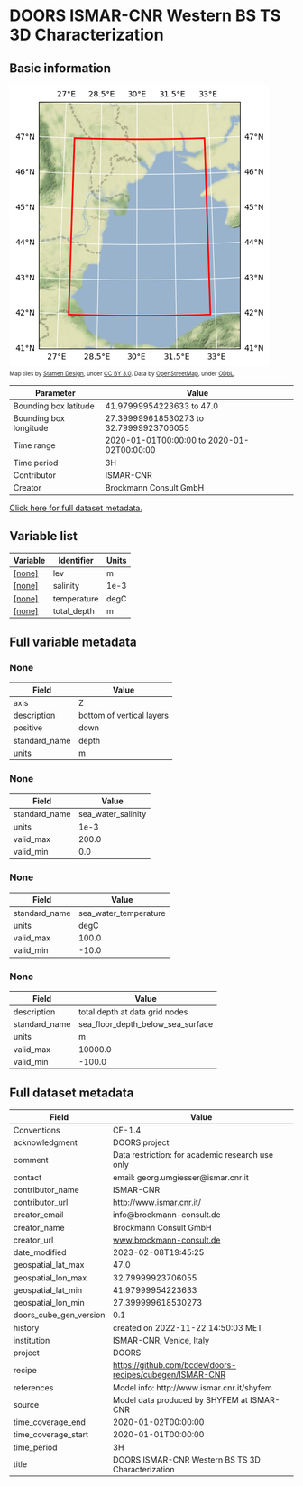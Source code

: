 # DOORS ISMAR-CNR Western BS TS 3D Characterization

## Basic information

![Bounding box map](west2018_01_01_2020_reg_ts_0.01.png)<br>
<span style="font-size: x-small">Map tiles by <a href="http://stamen.com">Stamen Design</a>, under <a href="http://creativecommons.org/licenses/by/3.0">CC BY 3.0</a>. Data by <a href="http://openstreetmap.org">OpenStreetMap</a>, under <a href="http://www.openstreetmap.org/copyright">ODbL</a>.</span>

| Parameter | Value |
| ---- | ---- |
| Bounding box latitude | 41.97999954223633 to 47.0 |
| Bounding box longitude | 27.399999618530273 to 32.79999923706055 |
| Time range | 2020-01-01T00:00:00 to 2020-01-02T00:00:00 |
| Time period | 3H |
| Contributor | ISMAR-CNR |
| Creator | Brockmann Consult GmbH |

[Click here for full dataset metadata.](#full-metadata)

## Variable list

| Variable | Identifier | Units |
| ---- | ---- | ---- |
| [\[none\]](#lev) | lev | m |
| [\[none\]](#salinity) | salinity | 1e\-3 |
| [\[none\]](#temperature) | temperature | degC |
| [\[none\]](#total\_depth) | total\_depth | m |

## Full variable metadata

### <a name="lev"></a>None

| Field | Value |
| ---- | ---- |
| axis | Z |
| description | bottom of vertical layers |
| positive | down |
| standard\_name | depth |
| units | m |

### <a name="salinity"></a>None

| Field | Value |
| ---- | ---- |
| standard\_name | sea\_water\_salinity |
| units | 1e\-3 |
| valid\_max | 200.0 |
| valid\_min | 0.0 |

### <a name="temperature"></a>None

| Field | Value |
| ---- | ---- |
| standard\_name | sea\_water\_temperature |
| units | degC |
| valid\_max | 100.0 |
| valid\_min | -10.0 |

### <a name="total_depth"></a>None

| Field | Value |
| ---- | ---- |
| description | total depth at data grid nodes |
| standard\_name | sea\_floor\_depth\_below\_sea\_surface |
| units | m |
| valid\_max | 10000.0 |
| valid\_min | -100.0 |

## <a name="full-metadata"></a>Full dataset metadata

| Field | Value |
| ---- | ---- |
| Conventions | CF\-1\.4 |
| acknowledgment | DOORS project |
| comment | Data restriction: for academic research use only |
| contact | email: georg\.umgiesser@ismar\.cnr\.it |
| contributor\_name | ISMAR\-CNR |
| contributor\_url | [http://www\.ismar\.cnr\.it/](http://www.ismar.cnr.it/) |
| creator\_email | info@brockmann\-consult\.de |
| creator\_name | Brockmann Consult GmbH |
| creator\_url | [www\.brockmann\-consult\.de](http://www.brockmann-consult.de) |
| date\_modified | 2023\-02\-08T19:45:25 |
| geospatial\_lat\_max | 47.0 |
| geospatial\_lon\_max | 32.79999923706055 |
| geospatial\_lat\_min | 41.97999954223633 |
| geospatial\_lon\_min | 27.399999618530273 |
| doors\_cube\_gen\_version | 0\.1 |
| history | created on 2022\-11\-22 14:50:03 MET |
| institution | ISMAR\-CNR, Venice, Italy |
| project | DOORS |
| recipe | [https://github\.com/bcdev/doors\-recipes/cubegen/ISMAR\-CNR](https://github.com/bcdev/doors-recipes/cubegen/ISMAR-CNR) |
| references | Model info: http://www\.ismar\.cnr\.it/shyfem |
| source | Model data produced by SHYFEM at ISMAR\-CNR |
| time\_coverage\_end | 2020\-01\-02T00:00:00 |
| time\_coverage\_start | 2020\-01\-01T00:00:00 |
| time\_period | 3H |
| title | DOORS ISMAR\-CNR Western BS TS 3D Characterization |

